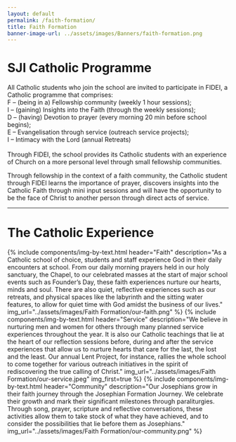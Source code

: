 ```yaml
---
layout: default
permalink: /faith-formation/
title: Faith Formation
banner-image-url: ../assets/images/Banners/faith-formation.png
---
```


# SJI Catholic Programme

All Catholic students who join the school are invited to participate in FIDEI, a Catholic programme that comprises:\
F – (being in a) Fellowship community (weekly 1 hour sessions);\
I – (gaining) Insights into the Faith (through the weekly sessions);\
D – (having) Devotion to prayer (every morning 20 min before school begins);\
E – Evangelisation through service (outreach service projects);\
I – Intimacy with the Lord (annual Retreats)\
\
Through FIDEI, the school provides its Catholic students with an experience of Church on a more personal level through small fellowship communities.

Through fellowship in the context of a faith community, the Catholic student through FIDEI learns the importance of prayer, discovers insights into the Catholic Faith through mini input sessions and will have the opportunity to be the face of Christ to another person through direct acts of service.

---

# The Catholic Experience
<div>
{% include components/img-by-text.html
    header="Faith"
    description="As a Catholic school of choice, students and staff experience God in their daily encounters at school. From our daily morning prayers held in our holy sanctuary, the Chapel, to our celebrated masses at the start of major school events such as Founder’s Day, these faith experiences nurture our hearts, minds and soul. There are also quiet, reflective experiences such as our retreats, and physical spaces like the labyrinth and the sitting water features, to allow for quiet time with God amidst the business of our lives."
    img_url="../assets/images/Faith Formation/our-faith.png"
%}
{% include components/img-by-text.html
    header="Service"
    description="We believe in nurturing men and women for others through many planned service experiences throughout the year. It is also our Catholic teachings that lie at the heart of our reflection sessions before, during and after the service experiences that allow us to nurture hearts that care for the last, the lost and the least. Our annual Lent Project, for instance, rallies the whole school to come together for various outreach initiatives in the spirit of rediscovering the true calling of Christ."
    img_url="../assets/images/Faith Formation/our-service.jpeg"
    img_first=true
%}
{% include components/img-by-text.html
    header="Community"
    description="Our Josephians grow in their faith journey through the Josephian Formation Journey. We celebrate their growth and mark their significant milestones through paraliturgies. Through song, prayer, scripture and reflective conversations, these activities allow them to take stock of what they have achieved, and to consider the possibilities that lie before them as Josephians."
    img_url="../assets/images/Faith Formation/our-community.png"
%}
</div>